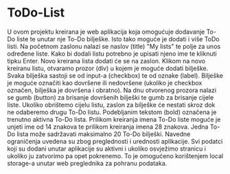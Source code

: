# ToDo-List

U ovom projektu kreirana je web aplikacija koja omogućuje dodavanje To-Do liste te unutar nje To-Do bilješke. Isto tako moguće je dodati i više ToDo listi. Na početnom zaslonu nalazi se naslov (title) "My lists" te polje za unos određene liste. Kako bi dodali listu potrebno je upisati njeno ime te kliknuti tipku Enter. Novo kreirana lista dodati će se na zaslon. Klikom na novo kreiranu listu, otvaramo prozor (div) u kojem je moguće dodati bilješke. Svaka bilješka sastoji se od input-a (checkbox) te od oznake (label). Bilješke je moguće označiti kao dovršene ili nedovršene (ukoliko je checkbox označen, bilješka je dovršena i obratno). Na dnu otvorenog prozora nalazi se gumb (button) za brisanje dovršenih bilješki te gumb za brisanje cijele liste. Ukoliko obrištemo cijelu listu, zaslon za bilješke će nestati skroz dok ne odaberemo drugu To-Do listu. Podebljanim tekstom (bold) označena je trenutno aktivna To-Do lista. Prilikom kreiranja imena To-Do liste moguće je unjeti ime od 14 znakova te prilikom kreiranja imena 28 znakova. Jedna To-Do lista može sadržavati maksimalno 20 To-Do bilješki. Navedne ograničenja uvedena su zbog preglednosti i urednosti aplikacije. Svi podatci koji su dodani unutar aplikacije su aktivni i ukoliko osvježimo stranicu i ukoliko ju zatvorimo pa opet pokrenemo. To je omogućeno korištenjem local storage-a unutar web preglednika za pohranu podataka.
